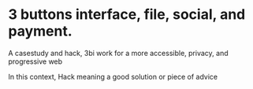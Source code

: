 # 3 buttons interface, file, social, and payment.

A casestudy and hack, 3bi work for a more accessible, privacy, and progressive web

In this context, Hack meaning a good solution or piece of advice
